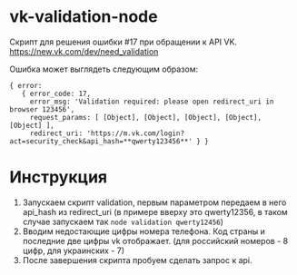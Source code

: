 # vk-validation-node
Скрипт для решения ошибки #17 при обращении к API VK.
https://new.vk.com/dev/need_validation

Ошибка может выглядеть следующим образом:
```
{ error:
   { error_code: 17,
     error_msg: 'Validation required: please open redirect_uri in browser 123456',
     request_params: [ [Object], [Object], [Object], [Object], [Object] ],
     redirect_uri: 'https://m.vk.com/login?act=security_check&api_hash=**qwerty123456**' } }
```
     
# Инструкция
1. Запускаем скрипт validation, первым параметром передаем в него api_hash из redirect_uri (в примере вверху это qwerty12356, в таком случае запускаем так `node validation qwerty12456`)
2. Вводим недостающие цифры номера телефона. Код страны и последние две цифры vk отображает. 
(для российский номеров - 8 цифр, для украинских - 7)
3. После завершения скрипта пробуем сделать запрос к api.
    
    


